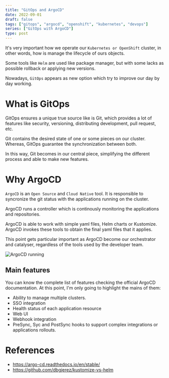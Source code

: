 ```yaml
---
title: "GitOps and ArgoCD"
date: 2022-09-01
draft: false
tags: ["gitops", "argocd", "openshift", "kubernetes", "devops"]
series: ["GitOps with ArgoCD"]
type: post
---
```


It's very important how we operate our ```Kubernetes or OpenShift``` cluster, in other words, how is manage the lifecycle of ours objects.
<!--more-->
Some tools like ```Helm``` are used like package manager, but with some lacks as possible rollback or applying new versions. 

Nowadays, ```GitOps``` appears as new option which try to improve our day by day working. 

# What is GitOps

GitOps ensures a unique true source like is Git, which provides a lot of features like security, versioning, distributing development, pull request, etc.

Git contains the desired state of one or some pieces on our cluster. Whereas, GitOps guarantee the synchronization between both.

In this way, Git becomes in our central piece, simplifying the different process and able to make new features. 

# Why ArgoCD

```ArgoCD``` is an ```Open Source``` and ```Cloud Native``` tool. It is responsible to syncronize the git status with the applications running on the cluster. 

ArgoCD runs a controller which is continously monitoring the applications and repositories. 

ArgoCD is able to work with simple yaml files, Helm charts or Kustomize. ArgoCD invokes these tools to obtain the final yaml files that it applies.

This point gets particular important as ArgoCD become our orchestrator and catalyser, regardless of the tools used by the developer team. 

![ArgoCD running](/images/argocd.png)

## Main features

You can know the complete list of features checking the official ArgoCD documentation. At this point, I'm only going to highlight the mains of them:

* Ability to manage multiple clusters.
* SSO integration
* Health status of each application resource
* Web UI
* Webhook integration
* PreSync, Syc and PostSync hooks to support complex integrations or applications rollouts.

# References

* https://argo-cd.readthedocs.io/en/stable/
* https://github.com/dbgjerez/kustomize-vs-helm